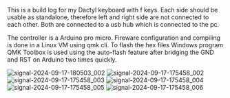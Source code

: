 This is a build log for my Dactyl keyboard with f keys. Each side should be usable as standalone, therefore left and right side are not connected to each other. Both are connected to a usb hub which is connected to the pc.

The controller is a Arduino pro micro. Fireware configuration and compiling is done in a Linux VM using qmk cli. To flash the hex files Windows program QMK Toolbox is used using the auto-flash feature after bridging the GND and RST on Arduino two times quickly.

![signal-2024-09-17-180503_002](https://github.com/user-attachments/assets/17441e52-f3f9-4c2c-9911-c02af6c8b74a)
![signal-2024-09-17-175458_002](https://github.com/user-attachments/assets/1b288487-be1f-4636-b024-a2a4699dc8e7)
![signal-2024-09-17-175458_003](https://github.com/user-attachments/assets/ef3ed299-7fce-499b-862f-286e7dc1ff51)
![signal-2024-09-17-175458_004](https://github.com/user-attachments/assets/a2afb7a9-cb3f-4824-9367-434ddf78ab4d)
![signal-2024-09-17-175458_005](https://github.com/user-attachments/assets/1b6a0c14-2eff-40f7-a3bc-a1222e849d6f)
![signal-2024-09-17-175458_006](https://github.com/user-attachments/assets/9249fedb-abbc-4d97-89d9-916171a78a00)

